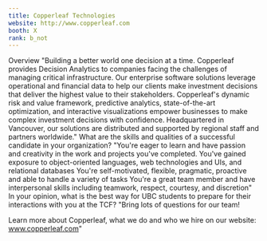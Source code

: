 ```yaml
---
title: Copperleaf Technologies
website: http://www.copperleaf.com
booth: X
rank: b_not
---
```

Overview
"Building a better world one decision at a time.
Copperleaf provides Decision Analytics to companies facing the challenges of managing critical infrastructure. Our enterprise software solutions leverage operational and financial data to help our clients make investment decisions that deliver the highest value to their stakeholders. Copperleaf's dynamic risk and value framework, predictive analytics, state-of-the-art optimization, and interactive visualizations empower businesses to make complex investment decisions with confidence. Headquartered in Vancouver, our solutions are distributed and supported by regional staff and partners worldwide."
What are the skills and qualities of a successful candidate in your organization?
"You're eager to learn and have passion and creativity in the work and projects you've completed. 
You've gained exposure to object-oriented languages, web technologies and UIs, and relational databases
You're self-motivated, flexible, pragmatic, proactive and able to handle a variety of tasks
You're a great team member and have interpersonal skills including teamwork, respect, courtesy, and discretion"
In your opinion, what is the best way for UBC students to prepare for their interactions with you at the TCF?
"Bring lots of questions for our team!

Learn more about Copperleaf, what we do and who we hire on our website: www.copperleaf.com"
